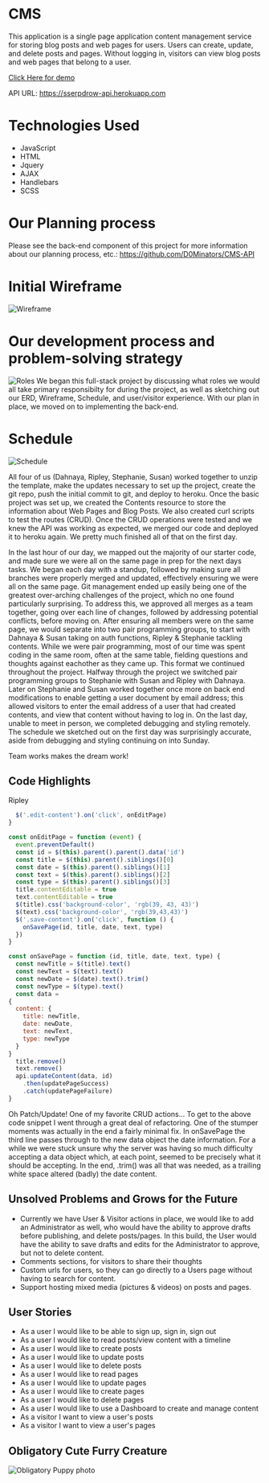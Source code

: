 # CMS
This application is a single page application content management service for
storing blog posts and web pages for users.  Users can create, update, and
delete posts and pages. Without logging in, visitors can view blog posts and
web pages that belong to a user.

[Click Here for demo](https://d0minators.github.io/CMS/)

API URL:  https://sserpdrow-api.herokuapp.com

# Technologies Used
- JavaScript
- HTML
- Jquery
- AJAX
- Handlebars
- SCSS

# Our Planning process
Please see the back-end component of this project for more information about
our planning process, etc.: https://github.com/D0Minators/CMS-API

# Initial Wireframe

![Wireframe](https://imgur.com/a/UAmj1)


# Our development process and problem-solving strategy

![Roles](https://imgur.com/a/WhTn7)
We began this full-stack project by discussing what roles we would all take
primary responsibilty for during the project, as well as sketching out our ERD,
Wireframe, Schedule, and user/visitor experience. With our plan in place, we moved
on to implementing the back-end.

# Schedule
![Schedule](https://imgur.com/a/NKdWO)

All four of us (Dahnaya, Ripley, Stephanie, Susan) worked together to unzip the
template, make the updates necessary to set up the project, create the git repo,
push the initial commit to git, and deploy to heroku.
Once the basic project was set up, we created the Contents resource to store
the information about Web Pages and Blog Posts.  We also created curl scripts
to test the routes (CRUD). Once the CRUD operations were tested and we knew
the API was working as expected, we merged our code and deployed it to
heroku again. We pretty much finished all of that on the first day.

In the last hour of our day, we mapped out the majority of our starter code, and
made sure we were all on the same page in prep for the next days tasks.
We began each day with a standup, followed by making sure all branches were
properly merged and updated, effectively ensuring we were all on the same page.
Git management ended up easily being one of the greatest over-arching challenges
of the project, which no one found particularly surprising. To address this, we
approved all merges as a team together, going over each line of changes, followed
by addressing potential conflicts, before moving on.
After ensuring all members were on the same page, we would separate into two
pair programming  groups, to start with Dahnaya & Susan taking on auth functions,
Ripley & Stephanie tackling contents. While we were pair programming, most of
our time was spent coding in the same room, often at the same table, fielding
questions and thoughts against eachother as they came up. This format we continued
throughout the project. Halfway through the project we switched pair programming
groups to Stephanie with Susan and Ripley with Dahnaya.
Later on Stephanie and Susan worked together once more on back end modifications
to enable getting a user document by email address; this allowed visitors to
enter the email address of a user that had created contents, and view that
content without having to log in. On the last day, unable to
meet in person, we completed debugging and styling remotely. The schedule we
sketched out on the first day was surprisingly accurate, aside from debugging
and styling continuing on into Sunday.

Team works makes the dream work!

## Code Highlights
Ripley
```js
  $('.edit-content').on('click', onEditPage)
}

const onEditPage = function (event) {
  event.preventDefault()
  const id = $(this).parent().parent().data('id')
  const title = $(this).parent().siblings()[0]
  const date = $(this).parent().siblings()[1]
  const text = $(this).parent().siblings()[2]
  const type = $(this).parent().siblings()[3]
  title.contentEditable = true
  text.contentEditable = true
  $(title).css('background-color', 'rgb(39, 43, 43)')
  $(text).css('background-color', 'rgb(39,43,43)')
  $('.save-content').on('click', function () {
    onSavePage(id, title, date, text, type)
  })
}

const onSavePage = function (id, title, date, text, type) {
  const newTitle = $(title).text()
  const newText = $(text).text()
  const newDate = $(date).text().trim()
  const newType = $(type).text()
  const data =
{
  content: {
    title: newTitle,
    date: newDate,
    text: newText,
    type: newType
  }
}
  title.remove()
  text.remove()
  api.updateContent(data, id)
    .then(updatePageSuccess)
    .catch(updatePageFailure)
}
```
Oh Patch/Update! One of my favorite CRUD actions...
To get to the above code
snippet I went through a great deal of refactoring. One of the stumper moments
was actually in the end a fairly minimal fix. In onSavePage the third line passes
through to the new data object the date information. For a while we were stuck
unsure why the server was having so much difficulty accepting a data object which,
at each point, seemed to be precisely what it should be accepting. In the end,
.trim() was all that was needed, as a trailing white space altered (badly) the
date content.

## Unsolved Problems and Grows for the Future
- Currently we have User & Visitor actions in place, we would like to add an
Administrator as well, who would have the ability to approve drafts before
publishing, and delete posts/pages. In this build, the User would have the
ability to save drafts and edits for the Administrator to approve, but not to
delete content.
- Comments sections, for visitors to share their thoughts
- Custom urls for users, so they can go directly to a Users page without
having to search for content.
- Support hosting mixed media (pictures & videos) on posts and pages.

## User Stories
- As a user I would like to be able to sign up, sign in, sign out
- As a user I would like to read posts/view content with a timeline
- As a user I would like to create posts
- As a user I would like to update posts
- As a user I would like to delete posts
- As a user I would like to read pages
- As a user I would like to update pages
- As a user I would like to create pages
- As a user I would like to delete pages
- As a user I would like to use a Dashboard to create and manage content
- As a visitor I want to view a user's posts
- As a visitor I want to view a user's pages

## Obligatory Cute Furry Creature

![Obligatory Puppy photo](https://i.imgur.com/pKf2dZ4.gif)
